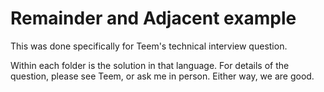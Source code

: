 # Remainder and Adjacent example

This was done specifically for Teem's technical interview question.

Within each folder is the solution in that language. For details of the
question, please see Teem, or ask me in person. Either way, we are good.
